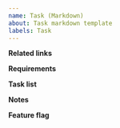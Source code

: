```yaml
---
name: Task (Markdown)
about: Task markdown template
labels: Task
---
```


<!-- This is a comment line -->

**Related links**

**Requirements**

**Task list**

**Notes**

**Feature flag**
